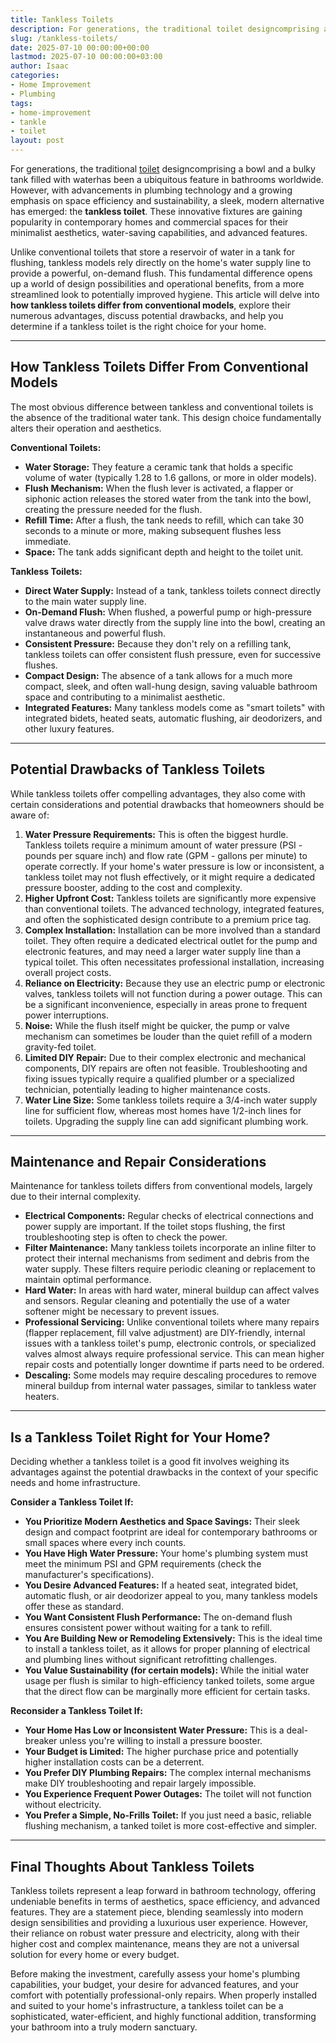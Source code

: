 ```yaml
---
title: Tankless Toilets
description: For generations, the traditional toilet designcomprising a bowl and a bulky tank filled with waterhas been a ubiquitous feature in bathrooms worldwide.
slug: /tankless-toilets/
date: 2025-07-10 00:00:00+00:00
lastmod: 2025-07-10 00:00:00+03:00
author: Isaac
categories:
- Home Improvement
- Plumbing
tags:
- home-improvement
- tankle
- toilet
layout: post
---
```

For generations, the traditional [toilet](https://pestpolicy.com/high-end-toilet-brands/) designcomprising a bowl and a bulky tank filled with waterhas been a ubiquitous feature in bathrooms worldwide. However, with advancements in plumbing technology and a growing emphasis on space efficiency and sustainability, a sleek, modern alternative has emerged: the **tankless toilet**. These innovative fixtures are gaining popularity in contemporary homes and commercial spaces for their minimalist aesthetics, water-saving capabilities, and advanced features.

Unlike conventional toilets that store a reservoir of water in a tank for flushing, tankless models rely directly on the home's water supply line to provide a powerful, on-demand flush. This fundamental difference opens up a world of design possibilities and operational benefits, from a more streamlined look to potentially improved hygiene. This article will delve into **how tankless toilets differ from conventional models**, explore their numerous advantages, discuss potential drawbacks, and help you determine if a tankless toilet is the right choice for your home.

---

## How Tankless Toilets Differ From Conventional Models

The most obvious difference between tankless and conventional toilets is the absence of the traditional water tank. This design choice fundamentally alters their operation and aesthetics.

**Conventional Toilets:**

* **Water Storage:** They feature a ceramic tank that holds a specific volume of water (typically 1.28 to 1.6 gallons, or more in older models).
* **Flush Mechanism:** When the flush lever is activated, a flapper or siphonic action releases the stored water from the tank into the bowl, creating the pressure needed for the flush.
* **Refill Time:** After a flush, the tank needs to refill, which can take 30 seconds to a minute or more, making subsequent flushes less immediate.
* **Space:** The tank adds significant depth and height to the toilet unit.

**Tankless Toilets:**

* **Direct Water Supply:** Instead of a tank, tankless toilets connect directly to the main water supply line.
* **On-Demand Flush:** When flushed, a powerful pump or high-pressure valve draws water directly from the supply line into the bowl, creating an instantaneous and powerful flush.
* **Consistent Pressure:** Because they don't rely on a refilling tank, tankless toilets can offer consistent flush pressure, even for successive flushes.
* **Compact Design:** The absence of a tank allows for a much more compact, sleek, and often wall-hung design, saving valuable bathroom space and contributing to a minimalist aesthetic.
* **Integrated Features:** Many tankless models come as "smart toilets" with integrated bidets, heated seats, automatic flushing, air deodorizers, and other luxury features.

---

## Potential Drawbacks of Tankless Toilets

While tankless toilets offer compelling advantages, they also come with certain considerations and potential drawbacks that homeowners should be aware of:

1.  **Water Pressure Requirements:** This is often the biggest hurdle. Tankless toilets require a minimum amount of water pressure (PSI - pounds per square inch) and flow rate (GPM - gallons per minute) to operate correctly. If your home's water pressure is low or inconsistent, a tankless toilet may not flush effectively, or it might require a dedicated pressure booster, adding to the cost and complexity.
2.  **Higher Upfront Cost:** Tankless toilets are significantly more expensive than conventional toilets. The advanced technology, integrated features, and often the sophisticated design contribute to a premium price tag.
3.  **Complex Installation:** Installation can be more involved than a standard toilet. They often require a dedicated electrical outlet for the pump and electronic features, and may need a larger water supply line than a typical toilet. This often necessitates professional installation, increasing overall project costs.
4.  **Reliance on Electricity:** Because they use an electric pump or electronic valves, tankless toilets will not function during a power outage. This can be a significant inconvenience, especially in areas prone to frequent power interruptions.
5.  **Noise:** While the flush itself might be quicker, the pump or valve mechanism can sometimes be louder than the quiet refill of a modern gravity-fed toilet.
6.  **Limited DIY Repair:** Due to their complex electronic and mechanical components, DIY repairs are often not feasible. Troubleshooting and fixing issues typically require a qualified plumber or a specialized technician, potentially leading to higher maintenance costs.
7.  **Water Line Size:** Some tankless toilets require a 3/4-inch water supply line for sufficient flow, whereas most homes have 1/2-inch lines for toilets. Upgrading the supply line can add significant plumbing work.

---

## Maintenance and Repair Considerations

Maintenance for tankless toilets differs from conventional models, largely due to their internal complexity.

* **Electrical Components:** Regular checks of electrical connections and power supply are important. If the toilet stops flushing, the first troubleshooting step is often to check the power.
* **Filter Maintenance:** Many tankless toilets incorporate an inline filter to protect their internal mechanisms from sediment and debris from the water supply. These filters require periodic cleaning or replacement to maintain optimal performance.
* **Hard Water:** In areas with hard water, mineral buildup can affect valves and sensors. Regular cleaning and potentially the use of a water softener might be necessary to prevent issues.
* **Professional Servicing:** Unlike conventional toilets where many repairs (flapper replacement, fill valve adjustment) are DIY-friendly, internal issues with a tankless toilet's pump, electronic controls, or specialized valves almost always require professional service. This can mean higher repair costs and potentially longer downtime if parts need to be ordered.
* **Descaling:** Some models may require descaling procedures to remove mineral buildup from internal water passages, similar to tankless water heaters.

---

## Is a Tankless Toilet Right for Your Home?

Deciding whether a tankless toilet is a good fit involves weighing its advantages against the potential drawbacks in the context of your specific needs and home infrastructure.

**Consider a Tankless Toilet If:**

* **You Prioritize Modern Aesthetics and Space Savings:** Their sleek design and compact footprint are ideal for contemporary bathrooms or small spaces where every inch counts.
* **You Have High Water Pressure:** Your home's plumbing system must meet the minimum PSI and GPM requirements (check the manufacturer's specifications).
* **You Desire Advanced Features:** If a heated seat, integrated bidet, automatic flush, or air deodorizer appeal to you, many tankless models offer these as standard.
* **You Want Consistent Flush Performance:** The on-demand flush ensures consistent power without waiting for a tank to refill.
* **You Are Building New or Remodeling Extensively:** This is the ideal time to install a tankless toilet, as it allows for proper planning of electrical and plumbing lines without significant retrofitting challenges.
* **You Value Sustainability (for certain models):** While the initial water usage per flush is similar to high-efficiency tanked toilets, some argue that the direct flow can be marginally more efficient for certain tasks.

**Reconsider a Tankless Toilet If:**

* **Your Home Has Low or Inconsistent Water Pressure:** This is a deal-breaker unless you're willing to install a pressure booster.
* **Your Budget is Limited:** The higher purchase price and potentially higher installation costs can be a deterrent.
* **You Prefer DIY Plumbing Repairs:** The complex internal mechanisms make DIY troubleshooting and repair largely impossible.
* **You Experience Frequent Power Outages:** The toilet will not function without electricity.
* **You Prefer a Simple, No-Frills Toilet:** If you just need a basic, reliable flushing mechanism, a tanked toilet is more cost-effective and simpler.

---

## Final Thoughts About Tankless Toilets

Tankless toilets represent a leap forward in bathroom technology, offering undeniable benefits in terms of aesthetics, space efficiency, and advanced features. They are a statement piece, blending seamlessly into modern design sensibilities and providing a luxurious user experience. However, their reliance on robust water pressure and electricity, along with their higher cost and complex maintenance, means they are not a universal solution for every home or every budget.

Before making the investment, carefully assess your home's plumbing capabilities, your budget, your desire for advanced features, and your comfort with potentially professional-only repairs. When properly installed and suited to your home's infrastructure, a tankless toilet can be a sophisticated, water-efficient, and highly functional addition, transforming your bathroom into a truly modern sanctuary.